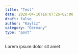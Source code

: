 ```yaml
---
title: "Test"
date: 2020-04-10T16:07:26+02:00
draft: false
author: "Kayliz"
category: "Germany"
type: "post"
---
```


Lorem ipsum dolor sit amet
